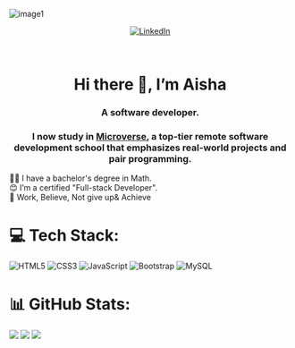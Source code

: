 <p> <img  src="https://images.prismic.io//intuzwebsite/d394de11-2b7f-4a72-a3e0-c876f7356a40_Main.png?w=1200&q=80&auto=format,compress&fm=png8" alt="image1" /> </p>

<div align="center">

<!-- ## 🌐 Socials -->

[![LinkedIn](https://img.shields.io/badge/linkedin-%230077B5.svg?style=for-the-badge&logo=linkedin&logoColor=white)](https://www.linkedin.com/in/aisha-alselwi-53a361270/)

</div>

</br>
<div align="center">
 

  <h1>Hi there 👋, I’m Aisha</h1>
  <h3>A software developer.<h3>
   
<p> I now study in <a href="https://www.microverse.org/">Microverse</a>, a top-tier remote software development school that emphasizes real-world projects and pair programming. </p>
    
</div>

👩‍🎓 I have a bachelor's degree in Math.<br>
😊 I’m a certified "Full-stack Developer".<br>
💯 Work, Believe, Not give up& Achieve<br>


# 💻 Tech Stack:
![HTML5](https://img.shields.io/badge/html5-%23E34F26.svg?style=for-the-badge&logo=html5&logoColor=white) ![CSS3](https://img.shields.io/badge/css3-%231572B6.svg?style=for-the-badge&logo=css3&logoColor=white)   ![JavaScript](https://img.shields.io/badge/javascript-%23323330.svg?style=for-the-badge&logo=javascript&logoColor=%23F7DF1E) ![Bootstrap](https://img.shields.io/badge/bootstrap-%23563D7C.svg?style=for-the-badge&logo=bootstrap&logoColor=white) ![MySQL](https://img.shields.io/badge/mysql-%2300f.svg?style=for-the-badge&logo=mysql&logoColor=white)

# 📊 GitHub Stats:
![](https://github-readme-stats.vercel.app/api?username=SaeqaSultani&theme=vue-dark&hide_border=false&include_all_commits=true&count_private=true)
![](https://github-readme-streak-stats.herokuapp.com/?user=SaeqaSultani&theme=vue-dark&hide_border=false)
![](https://github-readme-stats.vercel.app/api/top-langs/?username=SaeqaSultani&theme=vue-dark&hide_border=false&include_all_commits=true&count_private=true&layout=compact)

